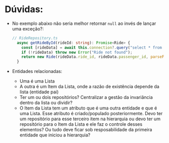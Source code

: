 # Dúvidas:


- No exemplo abaixo não seria melhor retornar `null` ao invés de lançar uma exceção?:
  ``` typescript
  // RideRepository.ts
    async getRideById(rideId: string): Promise<Ride> {
      const [rideData] = await this.connection?.query("select * from ccca.ride where ride_id = $1", [rideId]);
      if (!rideData) throw new Error("Ride not found");
      return new Ride(rideData.ride_id, rideData.passenger_id, parseFloat(rideData.from_lat), parseFloat(rideData.from_long), parseFloat(rideData.to_lat), parseFloat(rideData.to_long), rideData.status, rideData.date);
    }
  ```

- Entidades relacionadas:
  - Uma é uma Lista
  - A outra é um Item da Lista, onde a razão de existência depende da lista (entidade pai)
  - Ter um ou dois repositórios? Centralizar a gestão da invariância dentro da lista ou dividir?
  - O Item da Lista tem um atributo que é uma outra entidade e que é uma Lista. Esse atributo é criado/populado posteriormente. Devo ter um repositório para esse terceiro item na hierarquia ou devo ter um repositório para o Item da Lista e ele faz o controle desses elementos? Ou tudo deve ficar sob resposabilidade da primeira entidade que iniciou a hierarquia?